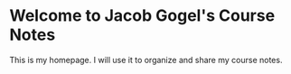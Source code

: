 # Welcome to Jacob Gogel's Course Notes

This is my homepage. I will use it to organize and share my course notes.